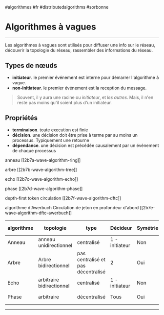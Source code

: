 #algorithmes #fr #distributedalgorithms #sorbonne
# Algorithmes à vagues
---
Les algorithmes à vagues sont utilisés pour diffuser une info sur le réseau, découvrir la topologie du réseau, rassembler des informations du réseau.
## Types de nœuds
+ **initiateur**. le premier événement est interne pour démarrer l'algorithme à vague.
+ **non-initiateur**. le premier événement est la reception du message.

> Souvent, il y aura une racine ou _initiateur_, et _les autres_. Mais, il n'en reste pas moins qu'il soient plus d'un initiateur.
## Propriétés
+ **terminaison**. toute execution est finie
+ **décision**. une décision doit être prise à terme par au moins un processus. Typiquement une retourne
+ **dépendance**. une décision est précédée causalement par un événement de chaque processus


anneau [[2b7a-wave-algorithm-ring]]

arbre [[2b7b-wave-algorithm-tree]]

echo [[2b7c-wave-algorithm-echo]]

phase [[2b7d-wave-algorithm-phase]]

depth-first token circulation [[2b7f-wave-algorithm-dftc]]

algorithme d'Awerbuch Circulation de jeton en profondeur d'abord [[2b7e-wave-algorithm-dftc-awerbuch]]

| algorithme | topologie                 | type                               | Décideur       | Symétrie | nb. msg | temps |
| ---------- | ------------------------- | ---------------------------------- | -------------- | -------- | ------- | ----- |
| Anneau     | anneau unidirectionnel    | centralisé                         | 1 - initiateur | Non      | N       | N     |
| Arbre      | Arbre bidirectionnel      | pas centralisé et pas décentralisé | 2              | Oui      | N       | O(D)  |
| Echo       | arbitraire bidirectionnel | centralisé                         | 1 - initiateur | Non      | 2 * M   | O(N)  |
| Phase      | arbitraire                | décentralisé                       | Tous           | Oui      | M * D   | O(D²) |



----


